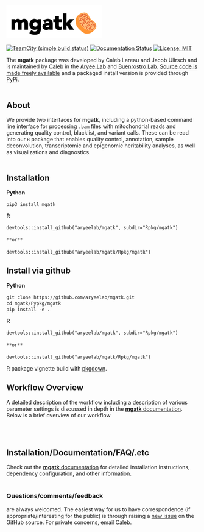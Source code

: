 <p align="left">
  <img src="docs/content/media/logo.png" width="50%"/>
</p>

[![TeamCity (simple build status)](https://img.shields.io/teamcity/http/teamcity.jetbrains.com/s/bt345.svg)]()
[![Documentation Status](https://readthedocs.org/projects/mgatk/badge/?version=latest)](http://mgatk.readthedocs.io/en/latest/?badge=latest)
[![License: MIT](https://img.shields.io/badge/License-MIT-blue.svg)](https://opensource.org/licenses/MIT)

The **mgatk** package was developed by Caleb Lareau and Jacob Ulirsch and is maintained by
[Caleb](mailto:caleblareau@g.harvard.edu) in the
[Aryee Lab](https://aryeelab.org) and [Buenrostro Lab](https://buenrostrolab.com).
[Source code is made freely available](http://github.com/aryeelab/mgatk)
and a packaged install version is provided through [PyPi](https://pypi.python.org/pypi/mgatk/).
<br><br>

## About
We provide two interfaces for **mgatk**, including a python-based command line interface for
processing `.bam` files with mitochondrial reads and generating quality control, blacklist, 
and variant calls. These can be read into our `R` package that enables quality control, annotation, 
sample deconvolution, transcriptomic and epigenomic heritability analyses, as well as 
visualizations and diagnostics. 
<br><br>

## Installation

**Python**
```
pip3 install mgatk
```

**R**
```
devtools::install_github("aryeelab/mgatk", subdir="Rpkg/mgatk")

**or**

devtools::install_github("aryeelab/mgatk/Rpkg/mgatk")
```

## Install via github

**Python**
```
git clone https://github.com/aryeelab/mgatk.git
cd mgatk/Pypkg/mgatk
pip install -e .
````

**R**
```
devtools::install_github("aryeelab/mgatk", subdir="Rpkg/mgatk")

**or**

devtools::install_github("aryeelab/mgatk/Rpkg/mgatk")
```

R package vignette build with [pkgdown](https://github.com/hadley/pkgdown).

## Workflow Overview

A detailed description of the workflow including a description of various parameter
settings is discussed in depth in the [**mgatk** documentation](http://mgatk.readthedocs.io).
Below is a brief overview of our workflow

<br><br>

## Installation/Documentation/FAQ/.etc

Check out the [**mgatk** documentation](http://mgatk.readthedocs.io) for detailed
installation instructions, dependency configuration, and other information.
<br><br>

### Questions/comments/feedback
are always welcomed. The easiest way for us to have correspondence (if appropriate/interesting
for the public) is through raising a [new issue](https://github.com/aryeelab/mgatk/issues/new)
on the GitHub source. For private concerns, email [Caleb](mailto:caleblareau@g.harvard.edu). 
<br><br><br>
